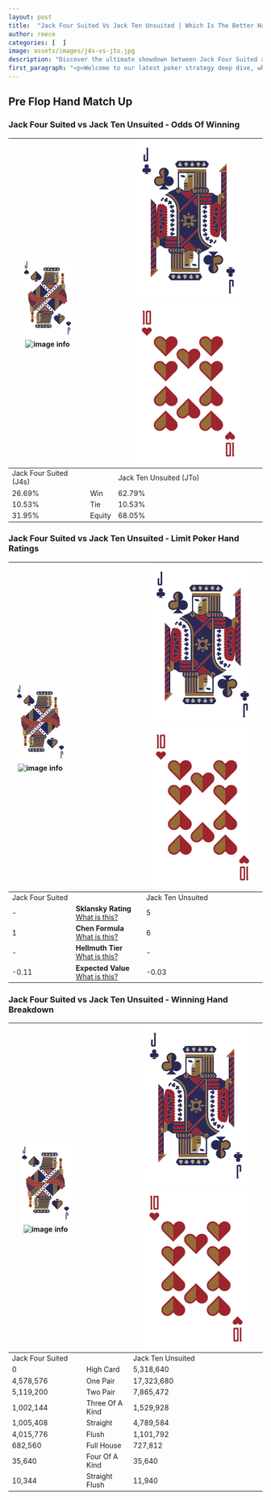 ```yaml
---
layout: post
title:  "Jack Four Suited Vs Jack Ten Unsuited | Which Is The Better Hand In Poker? A Complete Guide"
author: reece
categories: [  ]
image: assets/images/j4s-vs-jto.jpg
description: "Discover the ultimate showdown between Jack Four Suited and Jack Ten Unsuited in poker! Uncover the odds, strategies, and scenarios where one hand triumphs over the other. Get ready to up your poker game with this thrilling analysis."
first_paragraph: "<p>Welcome to our latest poker strategy deep dive, where we're pitting two distinct hands against each other in a high-stakes showdown: Jack Four Suited vs Jack Ten Unsuited.</p><p>In the dynamic world of poker, every decision counts, and knowing which hand holds the upper hand is key to your success at the table.</p><p>In this article, we'll dissect these two hands, explore the scenarios where one dominates the other, and equip you with the knowledge to make strategic choices that can tip the odds in your favor.</p><p>Get ready to unravel the intriguing dynamics of these poker hands and elevate your game to new heights.</p>"
---
```




[comment]: # (sp0)

## Pre Flop Hand Match Up

<div class="table hand-ratings" markdown="1"> 



### Jack Four Suited vs Jack Ten Unsuited - Odds Of Winning


    
| ![image info](assets/images/hand1/J.png) ![image info](assets/images/hand1/4s.png) |  | ![image info](assets/images/hand2/J.png) ![image info](assets/images/hand2/To.png) |
| -------- | -------- | -------- |
| Jack Four Suited (J4s) |  | Jack Ten Unsuited (JTo) |
| 26.69% | Win | 62.79% |
| 10.53% | Tie | 10.53% |
| 31.95% | Equity | 68.05% |




[comment]: # (sp1)



### Jack Four Suited vs Jack Ten Unsuited - Limit Poker Hand Ratings


    
| ![image info](assets/images/hand1/J.png) ![image info](assets/images/hand1/4s.png) |  | ![image info](assets/images/hand2/J.png) ![image info](assets/images/hand2/To.png) |
| -------- | -------- | -------- |
| Jack Four Suited |  | Jack Ten Unsuited |
| - | **Sklansky Rating** [What is this?](/sklansky-rating-explained) | 5 |
| 1 | **Chen Formula** [What is this?](/chen-formula-explained) | 6 |
| - | **Hellmuth Tier** [What is this?](/Hellmuth-tier-explained) | - |
| -0.11 | **Expected Value** [What is this?](/expected-value-explained) | -0.03 |




[comment]: # (sp2)



### Jack Four Suited vs Jack Ten Unsuited - Winning Hand Breakdown


    
| ![image info](assets/images/hand1/J.png) ![image info](assets/images/hand1/4s.png) |  | ![image info](assets/images/hand2/J.png) ![image info](assets/images/hand2/To.png) |
| -------- | -------- | -------- |
| Jack Four Suited |  | Jack Ten Unsuited |
| 0 | High Card | 5,318,640 |
| 4,578,576 | One Pair | 17,323,680 |
| 5,119,200 | Two Pair | 7,865,472 |
| 1,002,144 | Three Of A Kind | 1,529,928 |
| 1,005,408 | Straight | 4,789,584 |
| 4,015,776 | Flush | 1,101,792 |
| 682,560 | Full House | 727,812 |
| 35,640 | Four Of A Kind | 35,640 |
| 10,344 | Straight Flush | 11,940 |




[comment]: # (sp3)



</div>

[comment]: # (sp4)



[comment]: # (sp5)

